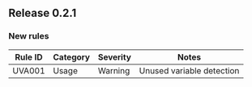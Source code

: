 ## Release 0.2.1

### New rules

Rule ID | Category | Severity | Notes
--------|----------|----------|--------------------------
UVA001  | Usage    | Warning  | Unused variable detection
